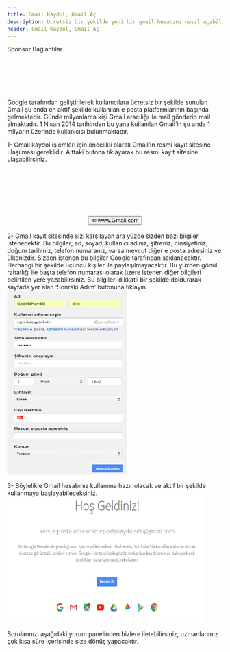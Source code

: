 ```yaml
---
title: Gmail Kaydol, Gmail Aç
description: Ücretsiz bir şekilde yeni bir gmail hesabını nasıl açabilirsiniz, basitçe anlatıyoruz.
header: Gmail Kaydol, Gmail Aç
---
```

Sponsor Bağlantılar
<center><script async src="//pagead2.googlesyndication.com/pagead/js/adsbygoogle.js"></script>
<!-- 200 90 -->
<ins class="adsbygoogle"
     style="display:inline-block;width:200px;height:90px"
     data-ad-client="ca-pub-7942429830883405"
     data-ad-slot="4977168797"></ins>
<script>
(adsbygoogle = window.adsbygoogle || []).push({});
</script>
<script async src="//pagead2.googlesyndication.com/pagead/js/adsbygoogle.js"></script>
<!-- 200 90 -->
<ins class="adsbygoogle"
     style="display:inline-block;width:200px;height:90px"
     data-ad-client="ca-pub-7942429830883405"
     data-ad-slot="4977168797"></ins>
<script>
(adsbygoogle = window.adsbygoogle || []).push({});
</script>
</center>
Google tarafından geliştirilerek kullanıcılara ücretsiz bir şekilde sunulan Gmail şu anda en aktif şekilde kullanılan e posta platformlarının başında gelmektedir. Günde milyonlarca kişi Gmail aracılığı ile mail gönderip mail almaktadır. 1 Nisan 2014 tarihinden bu yana kullanılan Gmail’in şu anda 1 milyarın üzerinde kullanıcısı bulunmaktadır. 

1- Gmail kaydol işlemleri için öncelikli olarak Gmail’in resmi kayıt sitesine ulaşılması gereklidir. Alttaki butona tıklayarak bu resmi kayıt sitesine ulaşabilirsiniz.
<center><script async src="//pagead2.googlesyndication.com/pagead/js/adsbygoogle.js"></script>
<!-- 200 90 2018 -->
<ins class="adsbygoogle"
     style="display:inline-block;width:200px;height:90px"
     data-ad-client="ca-pub-7942429830883405"
     data-ad-slot="2122979234"></ins>
<script>
(adsbygoogle = window.adsbygoogle || []).push({});
</script>
</center>
<br>
<center><a href="https://goo.gl/acnZEc" rel="nofollow" target="_blank"><button class="btn btn-primary2">✉ www.Gmail.com</button></a></center><br>
2- Gmail kayıt sitesinde sizi karşılayan ara yüzde sizden bazı bilgiler istenecektir. Bu bilgiler; ad, soyad, kullanıcı adınız, şifreniz, cinsiyetiniz, doğum tarihiniz, telefon numaranız, varsa mevcut diğer e posta adresiniz ve ülkenizdir. Sizden istenen bu bilgiler Google tarafından saklanacaktır. Herhangi bir şekilde üçüncü kişiler ile paylaşılmayacaktır. Bu yüzden gönül rahatlığı ile başta telefon numarası olarak üzere istenen diğer bilgileri belirtilen yere yazabilirsiniz. Bu bilgileri dikkatli bir şekilde doldurarak sayfada yer alan ‘Sonraki Adım’ butonuna tıklayın.
<br><img width="280" height="430" title="gmail açılış ekranı" src="/img/gmail1.png">

3- Böylelikle Gmail hesabınız kullanıma hazır olacak ve aktif bir şekilde kullanmaya başlayabileceksiniz. 
<br><img width="460" height="295" title="gmail açılış ekranı" src="/img/gmail2.png">

Sorularınızı aşağıdaki yorum panelinden bizlere iletebilirsiniz, uzmanlarımız çok kısa süre içerisinde size dönüş yapacaktır.
